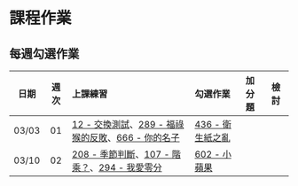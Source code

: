 # 課程作業

## 每週勾選作業

|  日期 | 週次 | 上課練習 | 勾選作業 | 加分題 | 檢討 |
| :---: | :--: | :------- | :------- | :----- | :--- |
| 03/03 |  01  | [12 - 交換測試][12]、[289 - 福祿猴的反敗][289]、[666 - 你的名子][666] | [436 - 衛生紙之亂][436] | | |
| 03/10 |  02  | [208 - 季節判斷][208]、[107 - 階乘？][107]、[294 - 我愛零分][294] | [602 - 小蘋果][602] | | |


[12]: https://neoj.sprout.tw/problem/12/
[107]: https://neoj.sprout.tw/problem/107/
[289]: https://neoj.sprout.tw/problem/289/
[208]: https://neoj.sprout.tw/problem/208/
[294]: https://neoj.sprout.tw/problem/294/
[436]: https://neoj.sprout.tw/problem/436/
[602]: https://neoj.sprout.tw/problem/602/
[666]: https://neoj.sprout.tw/problem/666/

